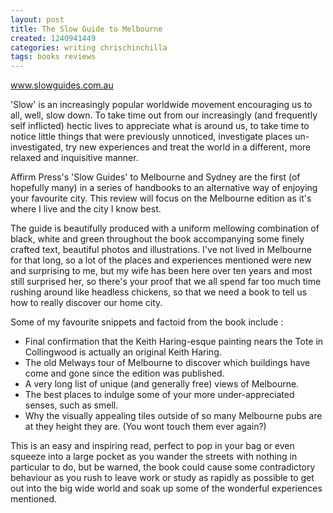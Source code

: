 ```yaml
---
layout: post
title: The Slow Guide to Melbourne
created: 1240941449
categories: writing chrischinchilla
tags: books reviews
---
```


<a href=http://www.slowguides.com.au>www.slowguides.com.au</a>

'Slow' is an increasingly popular worldwide movement encouraging us to all, well, slow down. To take time out from our increasingly (and frequently self inflicted) hectic lives to appreciate what is around us, to take time to notice little things that were previously unnoticed, investigate places un-investigated, try new experiences and treat the world in a different, more relaxed and inquisitive manner.

Affirm Press's 'Slow Guides' to Melbourne and Sydney are the first (of hopefully many) in a series of handbooks to an alternative way of enjoying your favourite city. This review will focus on the Melbourne edition as it's where I live and the city I know best.

The guide is beautifully produced with a uniform mellowing combination of black, white and green throughout the book accompanying some finely crafted text, beautiful photos and illustrations. I've not lived in Melbourne for that long, so a lot of the places and experiences mentioned were new and surprising to me, but my wife has been here over ten years and most still surprised her, so there's your proof that we all spend far too much time rushing around like headless chickens, so that we need a book to tell us how to really discover our home city.

Some of my favourite snippets and factoid from the book include :

- Final confirmation that the Keith Haring-esque painting nears the Tote in Collingwood is actually an original Keith Haring.
- The old Melways tour of Melbourne to discover which buildings have come and gone since the edition was published.
- A very long list of unique (and generally free) views of Melbourne.
- The best places to indulge some of your more under-appreciated senses, such as smell.
- Why the visually appealing tiles outside of so many Melbourne pubs are at they height they are. (You wont touch them ever again?)

This is an easy and inspiring read, perfect to pop in your bag or even squeeze into a large pocket as you wander the streets with nothing in particular to do, but be warned, the book could cause some contradictory behaviour as you rush to leave work or study as rapidly as possible to get out into the big wide world and soak up some of the wonderful experiences mentioned.
